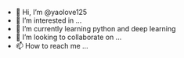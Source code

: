 - 👋 Hi, I’m @yaolove125
- 👀 I’m interested in ...
- 🌱 I’m currently learning python and deep learning
- 💞️ I’m looking to collaborate on ...
- 📫 How to reach me ...

<!---
yaolove125/yaolove125 is a ✨ special ✨ repository because its `README.md` (this file) appears on your GitHub profile.
You can click the Preview link to take a look at your changes.
--->
